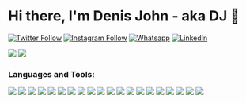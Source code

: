 # Hi there, I'm Denis John - aka DJ 👋 


[![Twitter Follow](https://img.shields.io/twitter/follow/n_denisj?color=1DA1F2&logo=twitter&style=for-the-badge)](https://twitter.com/intent/follow?original_referer=https%3A%2F%2Fgithub.com%2FN_denisJ&screen_name=n_denisj)
[![Instagram Follow](https://img.shields.io/badge/Instagram-E4405F?style=for-the-badge&logo=instagram&logoColor=white)](https://www.instagram.com/am_denisj/)
[![Whatsapp](https://img.shields.io/badge/WhatsApp-25D366?style=for-the-badge&logo=whatsapp&logoColor=white)](https://api.whatsapp.com/send?phone=+2348161535219)
[![LinkedIn](https://img.shields.io/badge/LinkedIn-0077B5?style=for-the-badge&logo=linkedin&logoColor=white)](https://www.linkedin.com/in/denis-ndarake/)


[![](https://img.shields.io/badge/Laravel-FF2D20?style=for-the-badge&logo=laravel&logoColor=white)](https://img.shields.io/badge/Laravel-FF2D20?style=for-the-badge&logo=laravel&logoColor=white)
[![](https://img.shields.io/badge/Flutter-02569B?style=for-the-badge&logo=flutter&logoColor=white)](https://img.shields.io/badge/Flutter-02569B?style=for-the-badge&logo=flutter&logoColor=white)


### Languages and Tools:

[![](https://img.shields.io/badge/Laravel-FF2D20?style=for-the-badge&logo=laravel&logoColor=white)](https://img.shields.io/badge/Laravel-FF2D20?style=for-the-badge&logo=laravel&logoColor=white)
[![](https://img.shields.io/badge/Flutter-02569B?style=for-the-badge&logo=flutter&logoColor=white)](https://img.shields.io/badge/Flutter-02569B?style=for-the-badge&logo=flutter&logoColor=white)
[![](https://img.shields.io/badge/Jira-0052CC?style=for-the-badge&logo=Jira&logoColor=white)](https://img.shields.io/badge/Jira-0052CC?style=for-the-badge&logo=Jira&logoColor=white)
[![](https://img.shields.io/badge/Bitbucket-0747a6?style=for-the-badge&logo=bitbucket&logoColor=white)](https://img.shields.io/badge/Bitbucket-0747a6?style=for-the-badge&logo=bitbucket&logoColor=white)
[![](https://img.shields.io/badge/Windows-0078D6?style=for-the-badge&logo=windows&logoColor=white)](https://img.shields.io/badge/Windows-0078D6?style=for-the-badge&logo=windows&logoColor=white)
[![](https://img.shields.io/badge/mac%20os-000000?style=for-the-badge&logo=apple&logoColor=white)](https://img.shields.io/badge/mac%20os-000000?style=for-the-badge&logo=apple&logoColor=white)
[![](https://img.shields.io/badge/PHP-777BB4?style=for-the-badge&logo=php&logoColor=white)](https://img.shields.io/badge/PHP-777BB4?style=for-the-badge&logo=php&logoColor=white)
[![](https://img.shields.io/badge/Dart-0175C2?style=for-the-badge&logo=dart&logoColor=white)](https://img.shields.io/badge/Dart-0175C2?style=for-the-badge&logo=dart&logoColor=white)
[![](https://img.shields.io/badge/Xcode-007ACC?style=for-the-badge&logo=Xcode&logoColor=white)](https://img.shields.io/badge/Xcode-007ACC?style=for-the-badge&logo=Xcode&logoColor=white)
[![](https://img.shields.io/badge/Visual_Studio_Code-0078D4?style=for-the-badge&logo=visual%20studio%20code&logoColor=white)](https://img.shields.io/badge/Visual_Studio_Code-0078D4?style=for-the-badge&logo=visual%20studio%20code&logoColor=white)
[![](http://img.shields.io/badge/-PHPStorm-181717?style=for-the-badge&logo=phpstorm&logoColor=white)](http://img.shields.io/badge/-PHPStorm-181717?style=for-the-badge&logo=phpstorm&logoColor=white)
[![](https://img.shields.io/badge/Android_Studio-3DDC84?style=for-the-badge&logo=android-studio&logoColor=white)](https://img.shields.io/badge/Android_Studio-3DDC84?style=for-the-badge&logo=android-studio&logoColor=white)
[![](https://img.shields.io/badge/Xampp-F37623?style=for-the-badge&logo=xampp&logoColor=white)](https://img.shields.io/badge/Xampp-F37623?style=for-the-badge&logo=xampp&logoColor=white)
[![](https://img.shields.io/badge/Postman-FF6C37?style=for-the-badge&logo=Postman&logoColor=white)](https://img.shields.io/badge/Postman-FF6C37?style=for-the-badge&logo=Postman&logoColor=white)
[![](https://img.shields.io/badge/Udemy-EC5252?style=for-the-badge&logo=Udemy&logoColor=white)](https://img.shields.io/badge/Udemy-EC5252?style=for-the-badge&logo=Udemy&logoColor=white)
[![](https://img.shields.io/badge/SQLite-07405E?style=for-the-badge&logo=sqlite&logoColor=white)](https://img.shields.io/badge/SQLite-07405E?style=for-the-badge&logo=sqlite&logoColor=white)
[![](https://img.shields.io/badge/PostgreSQL-316192?style=for-the-badge&logo=postgresql&logoColor=white)](https://img.shields.io/badge/PostgreSQL-316192?style=for-the-badge&logo=postgresql&logoColor=white)
[![](https://img.shields.io/badge/MySQL-005C84?style=for-the-badge&logo=mysql&logoColor=white)](https://img.shields.io/badge/MySQL-005C84?style=for-the-badge&logo=mysql&logoColor=white)
[![](https://img.shields.io/badge/Heroku-430098?style=for-the-badge&logo=heroku&logoColor=white)](https://img.shields.io/badge/Heroku-430098?style=for-the-badge&logo=heroku&logoColor=white)
[![](https://img.shields.io/badge/Digital_Ocean-0080FF?style=for-the-badge&logo=DigitalOcean&logoColor=white)](https://img.shields.io/badge/Digital_Ocean-0080FF?style=for-the-badge&logo=DigitalOcean&logoColor=white)

<br />

